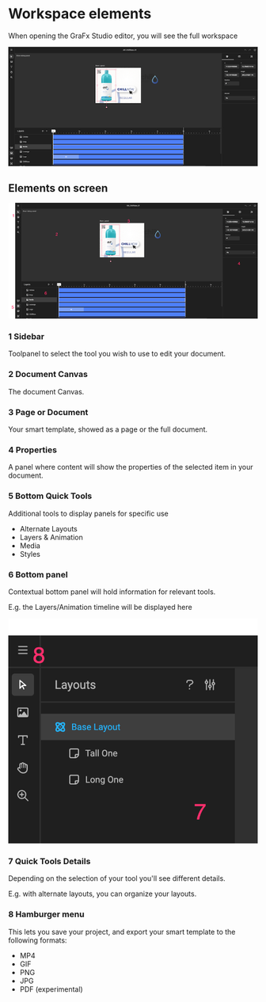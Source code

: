 # Workspace elements

When opening the GraFx Studio editor, you will see the full workspace

![appscreen](editor.png)

## Elements on screen

![appscreen](editor-labeled.png)

### 1 Sidebar

Toolpanel to select the tool you wish to use to edit your document.

### 2 Document Canvas

The document Canvas.

### 3 Page or Document

Your smart template, showed as a page or the full document.

### 4 Properties

A panel where content will show the properties of the selected item in your document.

### 5 Bottom Quick Tools

Additional tools to display panels for specific use

- Alternate Layouts
- Layers & Animation
- Media
- Styles

### 6 Bottom panel

Contextual bottom panel will hold information for relevant tools.

E.g. the Layers/Animation timeline will be displayed here

![appscreen](panel-labeled.png)

### 7 Quick Tools Details

Depending on the selection of your tool you'll see different details.

E.g. with alternate layouts, you can organize your layouts.

### 8 Hamburger menu

This lets you save your project, and export your smart template to the following formats:

- MP4
- GIF
- PNG
- JPG
- PDF (experimental)

